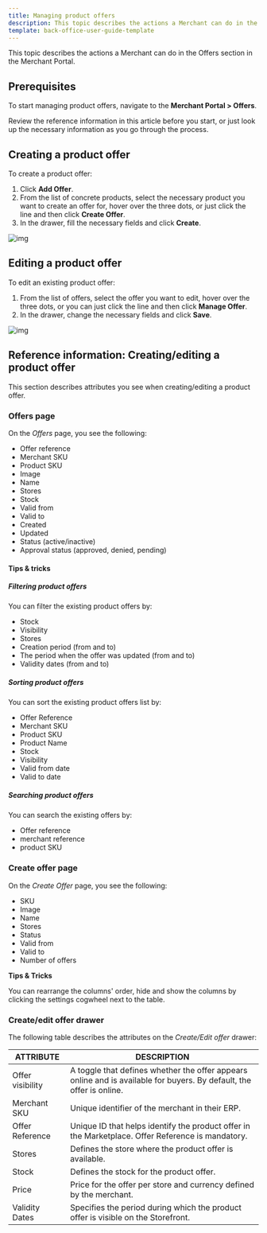 ```yaml
---
title: Managing product offers
description: This topic describes the actions a Merchant can do in the Offers section in the Merchant Portal.
template: back-office-user-guide-template
---
```


This topic describes the actions a Merchant can do in the Offers section in the Merchant Portal.

## Prerequisites

To start managing product offers, navigate to the **Merchant Portal > Offers**.

Review the reference information in this article before you start, or just look up the necessary information as you go through the process.

## Creating a product offer

To create a product offer:

1. Click **Add Offer**.
2. From the list of concrete products, select the necessary product you want to create an offer for, hover over the three dots, or just click the line and then click **Create Offer**.
3. In the drawer, fill the necessary fields and click **Create**.

![img](https://spryker.s3.eu-central-1.amazonaws.com/docs/Marketplace/user+guides/Merchant+Portal+user+guides/Offers/create-offers.gif)



## Editing a product offer

To edit an existing product offer:

1. From the list of offers, select the offer you want to edit, hover over the three dots, or you can just click the line and then click **Manage Offer**.
2. In the drawer, change the necessary fields and click **Save**.

![img](https://spryker.s3.eu-central-1.amazonaws.com/docs/Marketplace/user+guides/Merchant+Portal+user+guides/Offers/edit-offers.gif)

 

## Reference information: Creating/editing a product offer

This section describes attributes you see when creating/editing a product offer.

### Offers page

On the *Offers* page, you see the following:

- Offer reference
- Merchant SKU
- Product SKU
- Image
- Name
- Stores
- Stock
- Valid from
- Valid to
- Created
- Updated
- Status (active/inactive)
- Approval status (approved, denied, pending)

#### **Tips & tricks**

##### Filtering product offers

You can filter the existing product offers by:

- Stock
- Visibility
- Stores
- Creation period (from and to)
- The period when the offer was updated (from and to)
- Validity dates (from and to)

##### Sorting product offers

You can sort the existing product offers list by:

- Offer Reference
- Merchant SKU
- Product SKU
- Product Name
- Stock
- Visibility
- Valid from date
- Valid to date

##### Searching product offers

You can search the existing offers by:

- Offer reference
- merchant reference
- product SKU

### Create offer page

On the *Create Offer* page, you see the following:

- SKU
- Image
- Name
- Stores
- Status
- Valid from
- Valid to
- Number of offers

**Tips & Tricks**

You can rearrange the columns' order, hide and show the columns by clicking the settings cogwheel next to the table.

### Create/edit offer drawer

The following table describes the attributes on the *Create/Edit offer* drawer:

| ATTRIBUTE    | DESCRIPTION |
| ------------- | ------------- |
| Offer visibility | A toggle that defines whether the offer appears online and is available for buyers. By default, the offer is online. |
| Merchant SKU     | Unique identifier of the merchant in their ERP.              |
| Offer Reference  | Unique ID that helps identify the product offer in the Marketplace. Offer Reference is mandatory. |
| Stores           | Defines the store where the product offer is available.      |
| Stock            | Defines the stock for the product offer.                     |
| Price            | Price for the offer per store and currency defined by the merchant. |
| Validity Dates   | Specifies the period during which the product offer is visible on the Storefront. |